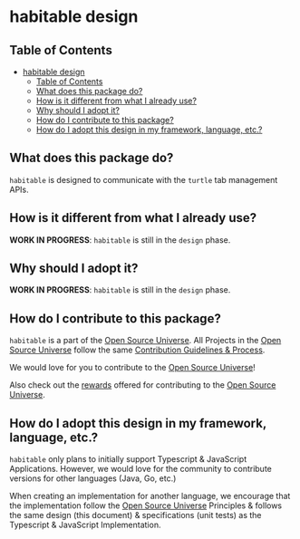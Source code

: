 # habitable design

## Table of Contents

- [habitable design](#habitable-design)
  - [Table of Contents](#table-of-contents)
  - [What does this package do?](#what-does-this-package-do)
  - [How is it different from what I already use?](#how-is-it-different-from-what-i-already-use)
  - [Why should I adopt it?](#why-should-i-adopt-it)
  - [How do I contribute to this package?](#how-do-i-contribute-to-this-package)
  - [How do I adopt this design in my framework, language, etc.?](#how-do-i-adopt-this-design-in-my-framework-language-etc)

## What does this package do?

`habitable` is designed to communicate with the `turtle` tab management APIs.

## How is it different from what I already use?

**WORK IN PROGRESS**: `habitable` is still in the `design` phase.

## Why should I adopt it?

**WORK IN PROGRESS**: `habitable` is still in the `design` phase.

## How do I contribute to this package?

`habitable` is a part of the [Open Source Universe](https://github.com/intellibus/approach). All Projects in the [Open Source Universe](https://github.com/intellibus/approach) follow the same [Contribution Guidelines & Process](https://github.com/intellibus/approach).

We would love for you to contribute to the [Open Source Universe](https://github.com/intellibus/approach)!

Also check out the [rewards](https://github.com/intellibus/approach/blob/main/REWARDS.md) offered for contributing to the [Open Source Universe](https://github.com/intellibus/approach).

## How do I adopt this design in my framework, language, etc.?

`habitable` only plans to initially support Typescript & JavaScript Applications. However, we would love for the community to contribute versions for other languages (Java, Go, etc.)

When creating an implementation for another language, we encourage that the implementation follow the [Open Source Universe](https://github.com/intellibus/approach) Principles & follows the same design (this document) & specifications (unit tests) as the Typescript & JavaScript Implementation.
